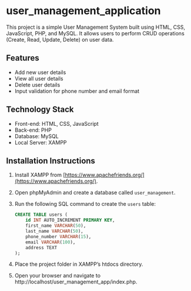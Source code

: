 # user_management_application


This project is a simple User Management System built using HTML, CSS, JavaScript, PHP, and MySQL. It allows users to perform CRUD operations (Create, Read, Update, Delete) on user data.

## Features
- Add new user details
- View all user details
- Delete user details
- Input validation for phone number and email format

## Technology Stack
- Front-end: HTML, CSS, JavaScript
- Back-end: PHP
- Database: MySQL
- Local Server: XAMPP

## Installation Instructions

1. Install XAMPP from [https://www.apachefriends.org/](https://www.apachefriends.org/).
2. Open phpMyAdmin and create a database called `user_management`.
3. Run the following SQL command to create the `users` table:

   ```sql
   CREATE TABLE users (
       id INT AUTO_INCREMENT PRIMARY KEY,
       first_name VARCHAR(50),
       last_name VARCHAR(50),
       phone_number VARCHAR(15),
       email VARCHAR(100),
       address TEXT
   );
4. Place the project folder in XAMPP’s htdocs directory.
5. Open your browser and navigate to http://localhost/user_management_app/index.php.
